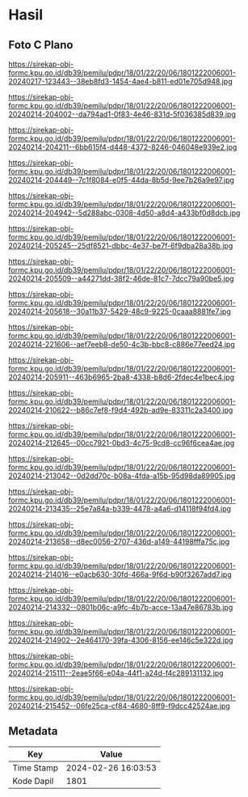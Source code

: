 # Hasil

## Foto C Plano

https://sirekap-obj-formc.kpu.go.id/db39/pemilu/pdpr/18/01/22/20/06/1801222006001-20240217-123443--38eb8fd3-1454-4ae4-b811-ed01e705d948.jpg

https://sirekap-obj-formc.kpu.go.id/db39/pemilu/pdpr/18/01/22/20/06/1801222006001-20240214-204002--da794ad1-0f83-4e46-831d-5f036385d839.jpg

https://sirekap-obj-formc.kpu.go.id/db39/pemilu/pdpr/18/01/22/20/06/1801222006001-20240214-204211--6bb615f4-d448-4372-8246-046048e939e2.jpg

https://sirekap-obj-formc.kpu.go.id/db39/pemilu/pdpr/18/01/22/20/06/1801222006001-20240214-204449--7c1f8084-e0f5-44da-8b5d-9ee7b26a9e97.jpg

https://sirekap-obj-formc.kpu.go.id/db39/pemilu/pdpr/18/01/22/20/06/1801222006001-20240214-204942--5d288abc-0308-4d50-a8d4-a433bf0d8dcb.jpg

https://sirekap-obj-formc.kpu.go.id/db39/pemilu/pdpr/18/01/22/20/06/1801222006001-20240214-205245--25df8521-dbbc-4e37-be7f-6f9dba28a38b.jpg

https://sirekap-obj-formc.kpu.go.id/db39/pemilu/pdpr/18/01/22/20/06/1801222006001-20240214-205509--a44271dd-38f2-46de-81c7-7dcc79a90be5.jpg

https://sirekap-obj-formc.kpu.go.id/db39/pemilu/pdpr/18/01/22/20/06/1801222006001-20240214-205618--30a11b37-5429-48c9-9225-0caaa8881fe7.jpg

https://sirekap-obj-formc.kpu.go.id/db39/pemilu/pdpr/18/01/22/20/06/1801222006001-20240214-221606--aef7eeb8-de50-4c3b-bbc8-c886e77eed24.jpg

https://sirekap-obj-formc.kpu.go.id/db39/pemilu/pdpr/18/01/22/20/06/1801222006001-20240214-205911--463b6965-2ba8-4338-b8d6-2fdec4e1bec4.jpg

https://sirekap-obj-formc.kpu.go.id/db39/pemilu/pdpr/18/01/22/20/06/1801222006001-20240214-210622--b86c7ef8-f9d4-492b-ad9e-83311c2a3400.jpg

https://sirekap-obj-formc.kpu.go.id/db39/pemilu/pdpr/18/01/22/20/06/1801222006001-20240214-212645--00cc7921-0bd3-4c75-9cd8-cc96f6cea4ae.jpg

https://sirekap-obj-formc.kpu.go.id/db39/pemilu/pdpr/18/01/22/20/06/1801222006001-20240214-213042--0d2dd70c-b08a-4fda-a15b-95d98da89905.jpg

https://sirekap-obj-formc.kpu.go.id/db39/pemilu/pdpr/18/01/22/20/06/1801222006001-20240214-213435--25e7a84a-b339-4478-a4a6-d14118f94fd4.jpg

https://sirekap-obj-formc.kpu.go.id/db39/pemilu/pdpr/18/01/22/20/06/1801222006001-20240214-213658--d8ec0056-2707-436d-a149-44198fffa75c.jpg

https://sirekap-obj-formc.kpu.go.id/db39/pemilu/pdpr/18/01/22/20/06/1801222006001-20240214-214016--e0acb630-30fd-466a-9f6d-b90f3267add7.jpg

https://sirekap-obj-formc.kpu.go.id/db39/pemilu/pdpr/18/01/22/20/06/1801222006001-20240214-214332--0801b06c-a9fc-4b7b-acce-13a47e86783b.jpg

https://sirekap-obj-formc.kpu.go.id/db39/pemilu/pdpr/18/01/22/20/06/1801222006001-20240214-214902--2e464170-39fa-4306-8156-ee146c5e322d.jpg

https://sirekap-obj-formc.kpu.go.id/db39/pemilu/pdpr/18/01/22/20/06/1801222006001-20240214-215111--2eae5f66-e04a-44f1-a24d-f4c289131132.jpg

https://sirekap-obj-formc.kpu.go.id/db39/pemilu/pdpr/18/01/22/20/06/1801222006001-20240214-215452--06fe25ca-cf84-4680-8ff9-f9dcc42524ae.jpg


## Metadata

| Key        | Value               |
| ---------- | ------------------- |
| Time Stamp | 2024-02-26 16:03:53 |
| Kode Dapil | 1801                |



